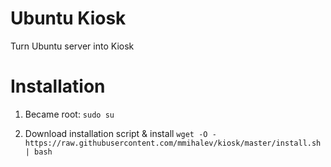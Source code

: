 # Ubuntu Kiosk
Turn Ubuntu server into Kiosk

# Installation

1) Became root: ``sudo su``

2) Download installation script & install ``wget -O - https://raw.githubusercontent.com/mmihalev/kiosk/master/install.sh | bash``
